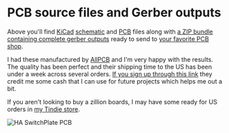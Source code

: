 # PCB source files and Gerber outputs
Above you'll find [KiCad](http://kicad-pcb.org/) [schematic](https://github.com/aderusha/HASwitchPlate/blob/master/PCB/HASwitchPlate.sch) and [PCB](https://github.com/aderusha/HASwitchPlate/blob/master/PCB/HASwitchPlate.kicad_pcb) files along with [a ZIP bundle containing complete gerber outputs](https://github.com/aderusha/HASwitchPlate/raw/master/PCB/HASwitchPlate.gerbers.zip) ready to send to [your favorite PCB shop](http://www.allpcb.com/setinvite.aspx?inviteid=34099&url=https://www.allpcb.com/).

I had these manufactured by [AllPCB](http://www.allpcb.com/setinvite.aspx?inviteid=34099&url=https://www.allpcb.com/) and I'm very happy with the results.  The quality has been perfect and their shipping time to the US has been under a week across several orders.  [If you sign up through this link](http://www.allpcb.com/setinvite.aspx?inviteid=34099&url=https://www.allpcb.com/)  they credit me some cash that I can use for future projects which helps me out a bit.

If you aren't looking to buy a zillion boards, I may have some ready for US orders in [my Tindie store](https://www.tindie.com/products/luma/ha-switchplate-hasp-pcb/).

![HA SwitchPlate PCB](https://github.com/aderusha/HASwitchPlate/blob/master/Documentation/Images/HASP_PCB_Front_and_Back.png?raw=true)